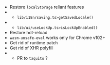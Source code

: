 - Restore `localStorage` reliant features
- - `lib/i18n/saving.ts>getSavedLocale()`
- - `lib/ui/useLockUp.ts>isLockUpEnabled()`
- Restore hot-reload
- `wasm-unsafe-eval` works only for Chrome v102+
- Get rid of runtime patch
- Get rid of XHR polyfill
- - PR to `taquito` ?
